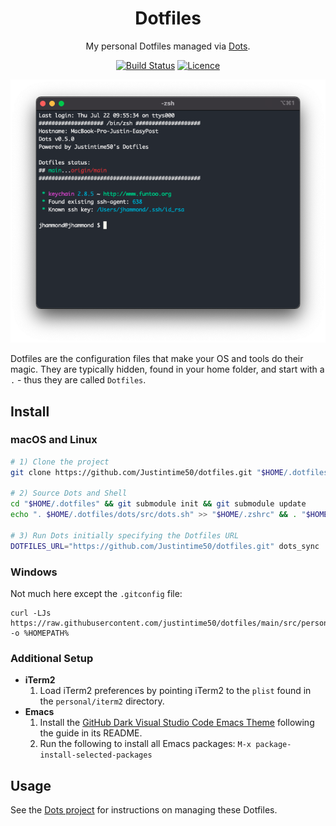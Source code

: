 <div align="center">

# Dotfiles

My personal Dotfiles managed via [Dots](https://github.com/Justintime50/dots).

[![Build Status](https://github.com/Justintime50/dotfiles/workflows/build/badge.svg)](https://github.com/Justintime50/dotfiles/actions)
[![Licence](https://img.shields.io/github/license/justintime50/dotfiles)](LICENSE)

<img src="https://raw.githubusercontent.com/justintime50/assets/main/src/dotfiles/showcase.png" alt="Showcase">

</div>

Dotfiles are the configuration files that make your OS and tools do their magic. They are typically hidden, found in your home folder, and start with a `.` - thus they are called `Dotfiles`.

## Install

### macOS and Linux

```bash
# 1) Clone the project
git clone https://github.com/Justintime50/dotfiles.git "$HOME/.dotfiles"

# 2) Source Dots and Shell
cd "$HOME/.dotfiles" && git submodule init && git submodule update
echo ". $HOME/.dotfiles/dots/src/dots.sh" >> "$HOME/.zshrc" && . "$HOME/.zshrc"

# 3) Run Dots initially specifying the Dotfiles URL
DOTFILES_URL="https://github.com/Justintime50/dotfiles.git" dots_sync
```

### Windows

Not much here except the `.gitconfig` file:

```batch
curl -LJs https://raw.githubusercontent.com/justintime50/dotfiles/main/src/personal/home/.gitconfig -o %HOMEPATH%
```

### Additional Setup

* **iTerm2**
    1. Load iTerm2 preferences by pointing iTerm2 to the `plist` found in the `personal/iterm2` directory.
* **Emacs**
    1. Install the [GitHub Dark Visual Studio Code Emacs Theme](https://github.com/Justintime50/github-dark-vscode-emacs-theme) following the guide in its README.
    1. Run the following to install all Emacs packages: `M-x package-install-selected-packages`

## Usage

See the [Dots project](https://github.com/Justintime50/dots) for instructions on managing these Dotfiles.
